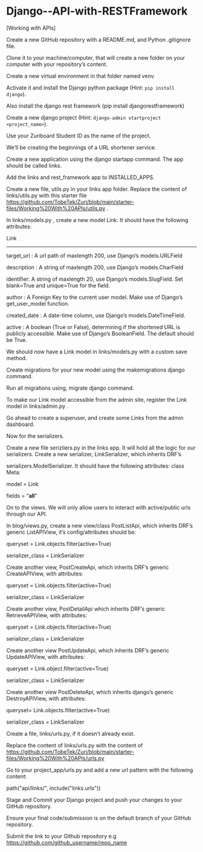 # Django--API-with-RESTFramework

[Working with APIs]
 

Create a new GitHub repository with a README.md, and Python .gitignore file.

Clone it to your machine/computer, that will create a new folder on your computer with your repository’s content.

Create a new virtual environment in that folder named venv. 

Activate it and install the Django python package (Hint: `pip install django`).

Also install the django rest framework (pip install djangorestframework)

Create a new django project (Hint: `django-admin startproject <project_name>`). 

Use your Zuriboard Student ID as the name of the project.

 

We’ll be creating the beginnings of a URL shortener service.

 

Create a new application using the django startapp command. The app should be called links.

Add the links and rest_framework app to INSTALLED_APPS.

 

Create a new file, utils.py in your links app folder. Replace the content of links/utils.py with this starter file https://github.com/TobeTek/Zuri/blob/main/starter-files/Working%20With%20APIs/utils.py . 


 

In links/models.py , create a new model Link. It should have the following attributes:

 Link

--------

target_url : A url path of maxlength 200, use Django’s models.URLField

 

description : A string of maxlength 200, use Django’s models.CharField

 

identifier: A string of maxlength 20, use Django’s models.SlugField. Set blank=True and unique=True for the field.

 

author : A Foreign Key to the current user model. Make use of Django’s get_user_model function.

 

created_date : A date-time column, use Django’s models.DateTimeField.

 

active :  A boolean (True or False), determining if the shortened URL is publicly accessible. Make use of Django’s BooleanField. The default should be True.


 

We should now have a Link model in links/models.py with a custom save method.

Create migrations for your new model using the makemigrations django command. 

Run all migrations using, migrate django command.

To make our Link model accessible from the admin site, register the Link model in links/admin.py . 

Go ahead to create a superuser, and create some Links from the admin dashboard.

 

Now for the serializers. 

Create a new file serizliers.py in the links app. It will hold all the logic for our serializers.
Create a new serializer, LinkSerializer, which inherits DRF’s 

serializers.ModelSerializer. It should have the following attributes:
class Meta:

model = Link

fields = “__all__”

 

On to the views. We will only allow users to interact with active/public urls through our API.


In blog/views.py,  create a new view/class PostListApi, which inherits DRF’s generic ListAPIView,  it’s config/attributes should be:

queryset = Link.objects.filter(active=True)

serializer_class = LinkSerializer

 

Create another view, PostCreateApi, which inherits DRF’s generic CreateAPIView, with attributes:

queryset = Link.objects.filter(active=True)

serializer_class = LinkSerializer

 

Create another view, PostDetailApi which inherits DRF’s generic RetrieveAPIView, with attributes:

queryset = Link.objects.filter(active=True)

serializer_class = LinkSerializer

 

Create another view PostUpdateApi, which inherits DRF’s generic UpdateAPIView, with attributes:

queryset = Link.object.filter(active=True)

serializer_class = LinkSerializer


 

Create another view PostDeleteApi, which inherits django’s generic DestroyAPIView, with attributes:

queryset= Link.objects.filter(active=True)

serializer_class = LinkSerializer


 

Create a file, links/urls.py, if it doesn’t already exist.

Replace the content of links/urls.py with the content of https://github.com/TobeTek/Zuri/blob/main/starter-files/Working%20With%20APIs/urls.py 

 

Go to your project_app/urls.py and add a new url pattern with the following content:

path("api/links/", include("links.urls"))


 

Stage and Commit your Django project and push your changes to your GitHub repository. 

Ensure your final code/submission is on the default branch of your GitHub repository.

Submit the link to your Github repository e.g https://github.com/github_username/repo_name